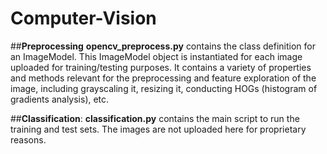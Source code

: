 # Computer-Vision

##**Preprocessing** 
**opencv_preprocess.py** contains the class definition for an ImageModel. This ImageModel object is instantiated
for each image uploaded for training/testing purposes. It contains a variety of properties and methods relevant for the preprocessing
and feature exploration of the image, including grayscaling it, resizing it, conducting HOGs (histogram of gradients analysis), etc.

##**Classification**: 
**classification.py** contains the main script to run the training and test sets. The images are not uploaded here for 
proprietary reasons. 
